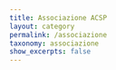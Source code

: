 ```yaml
---
title: Associazione ACSP
layout: category
permalink: /associazione
taxonomy: associazione
show_excerpts: false
---
```

